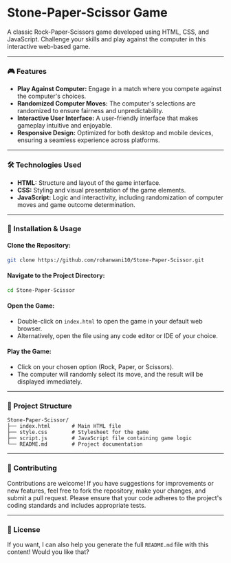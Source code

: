 # Stone-Paper-Scissor Game

A classic Rock-Paper-Scissors game developed using HTML, CSS, and JavaScript. Challenge your skills and play against the computer in this interactive web-based game.

---

### 🎮 Features

- **Play Against Computer:** Engage in a match where you compete against the computer's choices.  
- **Randomized Computer Moves:** The computer's selections are randomized to ensure fairness and unpredictability.  
- **Interactive User Interface:** A user-friendly interface that makes gameplay intuitive and enjoyable.  
- **Responsive Design:** Optimized for both desktop and mobile devices, ensuring a seamless experience across platforms.

---

### 🛠️ Technologies Used

- **HTML:** Structure and layout of the game interface.  
- **CSS:** Styling and visual presentation of the game elements.  
- **JavaScript:** Logic and interactivity, including randomization of computer moves and game outcome determination.

---

### 🚀 Installation & Usage

#### Clone the Repository:

```bash
git clone https://github.com/rohanwani10/Stone-Paper-Scissor.git
````

#### Navigate to the Project Directory:

```bash
cd Stone-Paper-Scissor
```

#### Open the Game:

* Double-click on `index.html` to open the game in your default web browser.
* Alternatively, open the file using any code editor or IDE of your choice.

#### Play the Game:

* Click on your chosen option (Rock, Paper, or Scissors).
* The computer will randomly select its move, and the result will be displayed immediately.

---

### 📁 Project Structure

```
Stone-Paper-Scissor/
├── index.html       # Main HTML file
├── style.css        # Stylesheet for the game
├── script.js        # JavaScript file containing game logic
└── README.md        # Project documentation
```

---

### 🤝 Contributing

Contributions are welcome! If you have suggestions for improvements or new features, feel free to fork the repository, make your changes, and submit a pull request. Please ensure that your code adheres to the project's coding standards and includes appropriate tests.

---

### 📝 License


If you want, I can also help you generate the full `README.md` file with this content! Would you like that?
```
